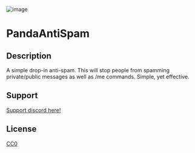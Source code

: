 ![image](https://github.com/user-attachments/assets/711e359c-4b69-4390-b6a0-7974194f8318)

# PandaAntiSpam

## Description

A simple drop-in anti-spam. This will stop people from spamming private/public messages as well as /me commands. Simple, yet effective.

## Support

[Support discord here!]( https://discord.gg/3tP3Tqu983)

## License

[CC0](https://creativecommons.org/public-domain/cc0/)

